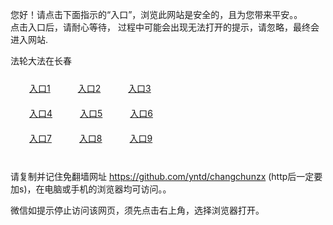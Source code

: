 您好！请点击下面指示的“入口”，浏览此网站是安全的，且为您带来平安。。 <br/>
点击入口后，请耐心等待， 过程中可能会出现无法打开的提示，请忽略，最终会进入网站. </br>

法轮大法在长春<br/>
<div style="padding:10px"><a style="margin:20px" target="_blank" href="https://drr06pedfcqvl.cloudfront.net/2Qpsp?nvyxtg" id="ccLink1" rel="nofollow">入口1</a> <a target="_blank" style="margin:20px" href="https://d3thgx01wu4ta3.cloudfront.net/2Qpsp?cwlowf" id="ccLink2" rel="nofollow">入口2</a> <a style="margin:20px" target="_blank" href="https://d1b8m0tsnfidru.cloudfront.net/2Qpsp?odmqdjai" id="ccLink3" rel="nofollow">入口3</a></div>

<div style="padding:10px" ><a style="margin:20px" target="_blank" href="https://drr06pedfcqvl.cloudfront.net/2Qpsp?nvyxtg" id="ccLink4" rel="nofollow">入口4</a> <a style="margin:20px" href="https://d3thgx01wu4ta3.cloudfront.net/2Qpsp?cwlowf" target="_blank" id="ccLink5" rel="nofollow">入口5</a> <a style="margin:20px" href="https://d1b8m0tsnfidru.cloudfront.net/2Qpsp?odmqdjai" target="_blank" id="ccLink6" rel="nofollow">入口6</a></div>

<div style="padding:10px"><a style="margin:20px" target="_blank" href="https://drr06pedfcqvl.cloudfront.net/2Qpsp?nvyxtg" id="ccLink7" rel="nofollow">入口7</a> <a style="margin:20px" href="https://d3thgx01wu4ta3.cloudfront.net/2Qpsp?cwlowf" target="_blank" id="ccLink8" rel="nofollow">入口8</a> <a style="margin:20px" target="_blank" href="https://d1b8m0tsnfidru.cloudfront.net/2Qpsp?odmqdjai" id="ccLink9" rel="nofollow">入口9</a></div>

<br/>



请复制并记住免翻墙网址 https://github.com/yntd/changchunzx (http后一定要加s)，在电脑或手机的浏览器均可访问。。<br/>

微信如提示停止访问该网页，须先点击右上角，选择浏览器打开。
